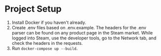 # Project Setup

1. Install Docker if you haven't already.
2. Create .env files based on .env.example. The headers for the .env parser can be found on any product page in the Steam market. While logged into Steam, use the developer tools, go to the Network tab, and check the headers in the requests.
3. Run `docker-compose up --build`.